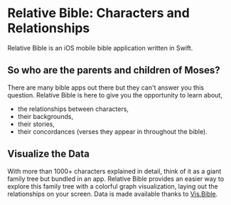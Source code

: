 # Relative Bible: Characters and Relationships

Relative Bible is an iOS mobile bible application written in Swift.

## So who are the parents and children of Moses?

There are many bible apps out there but they can't answer you this question. 
Relative Bible is here to give you the opportunity to learn about,
* the relationships between characters, 
* their backgrounds,
* their stories,
* their concordances (verses they appear in throughout the bible). 

## Visualize the Data

With more than 1000+ characters explained in detail, think of it as a giant family tree but bundled in an app. 
Relative Bible provides an easier way to explore this family tree with a colorful graph visualization, laying out the relationships on your screen.
Data is made available thanks to [Vis.Bible](https://m.viz.bible/).
